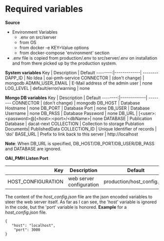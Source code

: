 # Required variables
**Source**
- Environment Variables
   - .env on src/server
   - from OS
   - from docker -e KEY=Value options
   - from docker-compose 'environment' section
- .env file is copied from production/.env to
  src/server/.env on installation and from 
  there picked up by the production system.

**System variables**
 Key | Description | Default
 --------:|-------------| --------
DAPP_ID | No Idea | oai-pmh-service
CONNECTOR | (don't change) | mongodb
ADMIN_USER_EMAIL | E-Mail address of the admin user | none
LOG_LEVEL | default/error/warning | none  

**Mongo DB variables**
 Key | Description | Default
 --------:|-------------| --------
CONNECTOR | (don't change) | mongodb
DB_HOST | Database Hostname | none
DB_PORT | Database Port | none
DB_USER | Database Username | none
DB_PASS | Database Password | none
DB_URL |  [&lt;user&gt;:&lt;password&gt;@]&lt;host&gt;:&lt;port&gt;/&lt;dbName&gt;| none
DATABASE | Publication Database | dacat-next
COLLECTION | Collection to storage Publation Documents| PublishedData
COLLECTION_ID | Unique Identifier of records | 'doi' 
BASE_URL | Prefix to link back to this server | http://localhost 

**Note**: When DB_URL is specified, DB_HOST/DB_PORT/DB_USER/DB_PASS and DATABASE are ignored.

**OAI_PMH Listen Port**

 Key | Description | Default
 --------:|-------------| --------
HOST_CONFIGURATION | web server configuration | production/host_config.json

The content of the *host_config.json* file are the json encoded variables to steer the web server itself. 
As far as I can see, the 'host' variable is ignored in the code, but the 'port' variable is honored.
**Example** for a *host_config.json* file.
```
{
   "host": "localhost",
    "port": 3000
}
```
